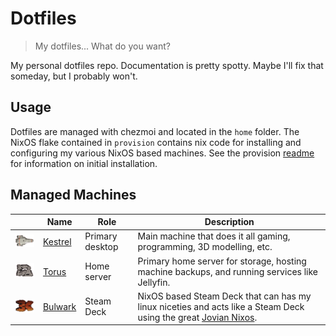 # Dotfiles
> My dotfiles... What do you want? 

My personal dotfiles repo. Documentation is pretty spotty. Maybe I'll fix that 
someday, but I probably won't. 

## Usage

Dotfiles are managed with chezmoi and located in the `home` folder. The NixOS 
flake contained in `provision` contains nix code for installing and configuring 
my various NixOS based machines. See the provision [readme](./provision/readme.md)
for information on initial installation.

## Managed Machines

| | Name | Role | Description |
|---|---|---|---|
| <img src="./img/kestrel.png" width="100"> | [Kestrel](./provision/hosts/kestrel/) | Primary desktop | Main machine that does it all gaming, programming, 3D modelling, etc. |
| <img src="./img/torus.png" width="100"> | [Torus](./provision/hosts/torus/) | Home server | Primary home server for storage, hosting machine backups, and running services like Jellyfin. |
| <img src="./img/bulwark.png" width="100"> | [Bulwark](./provision/hosts/bulwark/) | Steam Deck | NixOS based Steam Deck that can has my linux niceties and acts like a Steam Deck using the great [Jovian Nixos](https://github.com/Jovian-Experiments/Jovian-NixOS). |
